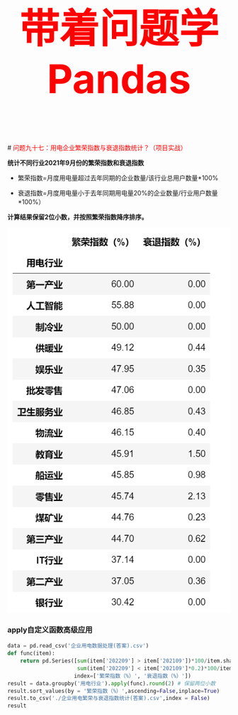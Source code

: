 

<p style="font-size: 90px;font-weight: bold;text-align: center;color: red;">带着问题学Pandas</p>
# <font color='red'>问题九十七：用电企业繁荣指数与衰退指数统计？（项目实战）</font>

**统计不同行业2021年9月份的繁荣指数和衰退指数**  

* 繁荣指数=月度用电量超过去年同期的企业数量/该行业总用户数量$*$100%   

* 衰退指数=月度用电量小于去年同期用电量20%的企业数量/行业用户数量$*$100%）  

**计算结果保留2位小数，并按照繁荣指数降序排序。**

![](./images/97-用电企业繁荣衰退指数.png)

### apply自定义函数高级应用

```Python
data = pd.read_csv('企业用电数据处理(答案).csv')
def func(item):
    return pd.Series([sum(item['202209'] > item['202109'])*100/item.shape[0],
                      sum(item['202209'] < item['202109']*0.2)*100/item.shape[0]],
                     index=['繁荣指数（%）', '衰退指数（%）'])
result = data.groupby('用电行业').apply(func).round(2) # 保留两位小数
result.sort_values(by = '繁荣指数（%）',ascending=False,inplace=True)
result.to_csv('./企业用电繁荣与衰退指数统计(答案).csv',index = False)
result
```

